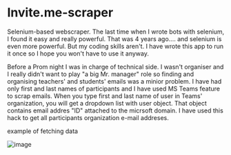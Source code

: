 
Invite.me-scraper
===
Selenium-based webscraper. The last time when I wrote bots with selenium, I found it easy and really powerful. That was 4 years ago.... and selenium is even more powerful. But my coding skills aren't.
I have wrote this app to run it once so I hope you won't have to use it anyway.

Before a Prom night I was in charge of technical side. I wasn't organiser and I really didn't want to play "a big Mr. manager" role so finding and organising teachers' and students' emails was a minior problem. I have had only first and last names of participants and I have used MS Teams feature to scrap emails. When you type first and last name of user in Teams' organization, you will get a dropdown list with user object. That object contains email addres "ID" attached to the micrsoft domain. I have used this hack to get all participants organization e-mail addreses.

example of fetching data

![image](https://user-images.githubusercontent.com/64653975/217073040-02277e91-2928-4daf-9668-0e5c9f0d1d06.png)

